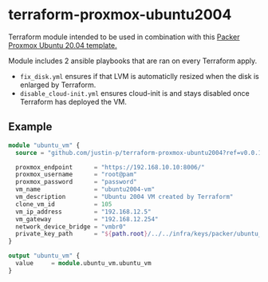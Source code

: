 # terraform-proxmox-ubuntu2004

Terraform module intended to be used in combination with this [Packer Proxmox Ubuntu 20.04 template.](https://github.com/justin-p/packer-proxmox-ubuntu2004)

Module includes 2 ansible playbooks that are ran on every Terraform apply.

- `fix_disk.yml` ensures if that LVM is automaticlly resized when the disk is enlarged by Terraform.
- `disable_cloud-init.yml` ensures cloud-init is and stays disabled once Terraform has deployed the VM.

## Example

```terraform
module "ubuntu_vm" {
  source = "github.com/justin-p/terraform-proxmox-ubuntu2004?ref=v0.0.1"

  proxmox_endpoint      = "https://192.168.10.10:8006/"
  proxmox_username      = "root@pam"
  proxmox_password      = "password"
  vm_name               = "ubuntu2004-vm"
  vm_description        = "Ubuntu 2004 VM created by Terraform"
  clone_vm_id           = 105
  vm_ip_address         = "192.168.12.5"
  vm_gateway            = "192.168.12.254"
  network_device_bridge = "vmbr0"
  private_key_path      = "${path.root}/../../infra/keys/packer/ubuntu_template/id_ed25519_ubuntu_packer"
}

output "ubuntu_vm" {
  value     = module.ubuntu_vm.ubuntu_vm
}
```
